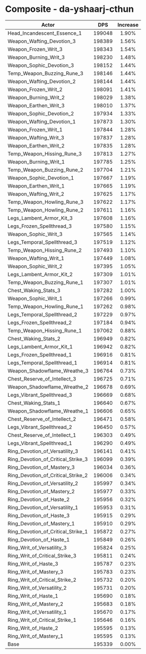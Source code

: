 # Composite - da-yshaarj-cthun
| Actor | DPS | Increase |
|---|:---:|:---:|
|Head_Incandescent_Essence_1|199048|1.90%|
|Weapon_Wafting_Devotion_3|198389|1.56%|
|Weapon_Frozen_Writ_3|198343|1.54%|
|Weapon_Burning_Writ_3|198230|1.48%|
|Weapon_Sophic_Devotion_3|198152|1.44%|
|Temp_Weapon_Buzzing_Rune_3|198146|1.44%|
|Weapon_Wafting_Devotion_2|198144|1.44%|
|Weapon_Frozen_Writ_2|198091|1.41%|
|Weapon_Burning_Writ_2|198029|1.38%|
|Weapon_Earthen_Writ_3|198010|1.37%|
|Weapon_Sophic_Devotion_2|197934|1.33%|
|Weapon_Wafting_Devotion_1|197873|1.30%|
|Weapon_Frozen_Writ_1|197844|1.28%|
|Weapon_Wafting_Writ_3|197837|1.28%|
|Weapon_Earthen_Writ_2|197835|1.28%|
|Temp_Weapon_Hissing_Rune_3|197813|1.27%|
|Weapon_Burning_Writ_1|197785|1.25%|
|Temp_Weapon_Buzzing_Rune_2|197704|1.21%|
|Weapon_Sophic_Devotion_1|197667|1.19%|
|Weapon_Earthen_Writ_1|197665|1.19%|
|Weapon_Wafting_Writ_2|197625|1.17%|
|Temp_Weapon_Howling_Rune_3|197622|1.17%|
|Temp_Weapon_Howling_Rune_2|197611|1.16%|
|Legs_Lambent_Armor_Kit_3|197608|1.16%|
|Legs_Frozen_Spellthread_3|197580|1.15%|
|Weapon_Sophic_Writ_3|197565|1.14%|
|Legs_Temporal_Spellthread_3|197519|1.12%|
|Temp_Weapon_Hissing_Rune_2|197493|1.10%|
|Weapon_Wafting_Writ_1|197449|1.08%|
|Weapon_Sophic_Writ_2|197395|1.05%|
|Legs_Lambent_Armor_Kit_2|197309|1.01%|
|Temp_Weapon_Buzzing_Rune_1|197307|1.01%|
|Chest_Waking_Stats_3|197282|1.00%|
|Weapon_Sophic_Writ_1|197266|0.99%|
|Temp_Weapon_Howling_Rune_1|197262|0.98%|
|Legs_Temporal_Spellthread_2|197229|0.97%|
|Legs_Frozen_Spellthread_2|197184|0.94%|
|Temp_Weapon_Hissing_Rune_1|197062|0.88%|
|Chest_Waking_Stats_2|196949|0.82%|
|Legs_Lambent_Armor_Kit_1|196942|0.82%|
|Legs_Frozen_Spellthread_1|196916|0.81%|
|Legs_Temporal_Spellthread_1|196914|0.81%|
|Weapon_Shadowflame_Wreathe_3|196764|0.73%|
|Chest_Reserve_of_Intellect_3|196725|0.71%|
|Weapon_Shadowflame_Wreathe_2|196678|0.69%|
|Legs_Vibrant_Spellthread_3|196669|0.68%|
|Chest_Waking_Stats_1|196640|0.67%|
|Weapon_Shadowflame_Wreathe_1|196606|0.65%|
|Chest_Reserve_of_Intellect_2|196471|0.58%|
|Legs_Vibrant_Spellthread_2|196450|0.57%|
|Chest_Reserve_of_Intellect_1|196303|0.49%|
|Legs_Vibrant_Spellthread_1|196290|0.49%|
|Ring_Devotion_of_Versatility_3|196141|0.41%|
|Ring_Devotion_of_Critical_Strike_3|196099|0.39%|
|Ring_Devotion_of_Mastery_3|196034|0.36%|
|Ring_Devotion_of_Critical_Strike_2|196006|0.34%|
|Ring_Devotion_of_Versatility_2|195997|0.34%|
|Ring_Devotion_of_Mastery_2|195977|0.33%|
|Ring_Devotion_of_Haste_2|195956|0.32%|
|Ring_Devotion_of_Versatility_1|195953|0.31%|
|Ring_Devotion_of_Haste_3|195915|0.29%|
|Ring_Devotion_of_Mastery_1|195910|0.29%|
|Ring_Devotion_of_Critical_Strike_1|195872|0.27%|
|Ring_Devotion_of_Haste_1|195849|0.26%|
|Ring_Writ_of_Versatility_3|195824|0.25%|
|Ring_Writ_of_Critical_Strike_3|195811|0.24%|
|Ring_Writ_of_Haste_3|195787|0.23%|
|Ring_Writ_of_Mastery_3|195783|0.23%|
|Ring_Writ_of_Critical_Strike_2|195732|0.20%|
|Ring_Writ_of_Versatility_2|195731|0.20%|
|Ring_Writ_of_Haste_1|195690|0.18%|
|Ring_Writ_of_Mastery_2|195683|0.18%|
|Ring_Writ_of_Versatility_1|195670|0.17%|
|Ring_Writ_of_Critical_Strike_1|195646|0.16%|
|Ring_Writ_of_Haste_2|195595|0.13%|
|Ring_Writ_of_Mastery_1|195595|0.13%|
|Base|195339|0.00%|
